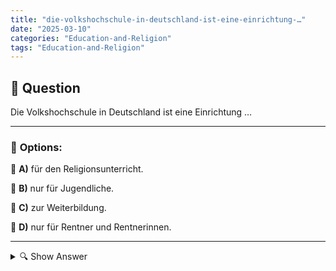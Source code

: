 ```yaml
---
title: "die-volkshochschule-in-deutschland-ist-eine-einrichtung-…"
date: "2025-03-10"
categories: "Education-and-Religion"
tags: "Education-and-Religion"
---
```


## 📌 **Question**

Die Volkshochschule in Deutschland ist eine Einrichtung …



---

### 📝 **Options:**

🔘 **A)** für den Religionsunterricht.

🔘 **B)** nur für Jugendliche.

🔘 **C)** zur Weiterbildung.

🔘 **D)** nur für Rentner und Rentnerinnen.

---

<details>
  <summary>🔍 Show Answer</summary>

  <p>
💡  <b>Correct Answer:</b>  c
  </p>
  <p>
    📖<b>Explanation:</b>
    Die Volkshochschule (VHS) in Deutschland ist eine öffentliche Bildungseinrichtung, die ein breites Spektrum an Kursen und Weiterbildungsmöglichkeiten für Erwachsene anbietet. Sie fördert lebenslanges Lernen und bietet Kurse in Bereichen wie Sprachen, Computerkenntnisse, Gesundheit, Kunst und berufliche Weiterbildung an. Die VHS richtet sich an alle Altersgruppen und gesellschaftlichen Schichten, unabhängig von Beruf oder Bildungshintergrund. Sie dient dazu, persönliche Fähigkeiten zu erweitern, berufliche Qualifikationen zu verbessern und soziale Teilhabe zu unterstützen.
  </p>
</details>
